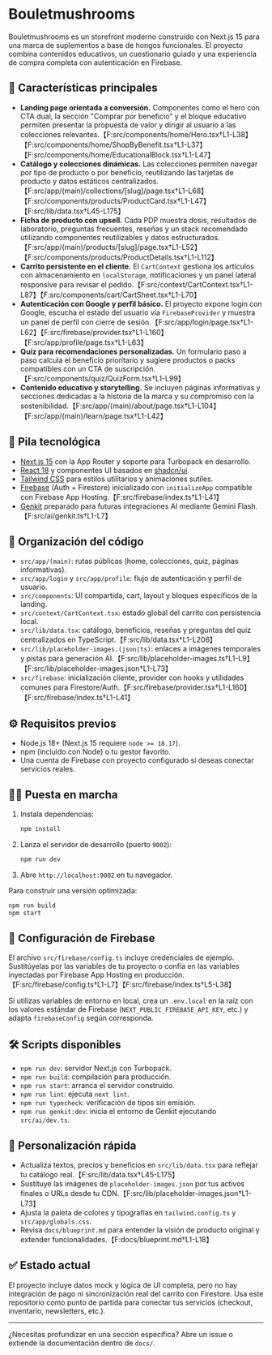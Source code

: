 # Bouletmushrooms

Bouletmushrooms es un storefront moderno construido con Next.js 15 para una marca de suplementos a base de hongos funcionales. El proyecto combina contenidos educativos, un cuestionario guiado y una experiencia de compra completa con autenticación en Firebase.

## 🚀 Características principales

- **Landing page orientada a conversión.** Componentes como el hero con CTA dual, la sección "Comprar por beneficio" y el bloque educativo permiten presentar la propuesta de valor y dirigir al usuario a las colecciones relevantes.【F:src/components/home/Hero.tsx†L1-L38】【F:src/components/home/ShopByBenefit.tsx†L1-L37】【F:src/components/home/EducationalBlock.tsx†L1-L47】
- **Catálogo y colecciones dinámicas.** Las colecciones permiten navegar por tipo de producto o por beneficio, reutilizando las tarjetas de producto y datos estáticos centralizados.【F:src/app/(main)/collections/[slug]/page.tsx†L1-L68】【F:src/components/products/ProductCard.tsx†L1-L47】【F:src/lib/data.tsx†L45-L175】
- **Ficha de producto con upsell.** Cada PDP muestra dosis, resultados de laboratorio, preguntas frecuentes, reseñas y un stack recomendado utilizando componentes reutilizables y datos estructurados.【F:src/app/(main)/products/[slug]/page.tsx†L1-L52】【F:src/components/products/ProductDetails.tsx†L1-L112】
- **Carrito persistente en el cliente.** El `CartContext` gestiona los artículos con almacenamiento en `localStorage`, notificaciones y un panel lateral responsive para revisar el pedido.【F:src/context/CartContext.tsx†L1-L87】【F:src/components/cart/CartSheet.tsx†L1-L70】
- **Autenticación con Google y perfil básico.** El proyecto expone login con Google, escucha el estado del usuario vía `FirebaseProvider` y muestra un panel de perfil con cierre de sesión.【F:src/app/login/page.tsx†L1-L62】【F:src/firebase/provider.tsx†L1-L160】【F:src/app/profile/page.tsx†L1-L63】
- **Quiz para recomendaciones personalizadas.** Un formulario paso a paso calcula el beneficio prioritario y sugiere productos o packs compatibles con un CTA de suscripción.【F:src/components/quiz/QuizForm.tsx†L1-L99】
- **Contenido educativo y storytelling.** Se incluyen páginas informativas y secciones dedicadas a la historia de la marca y su compromiso con la sostenibilidad.【F:src/app/(main)/about/page.tsx†L1-L104】【F:src/app/(main)/learn/page.tsx†L1-L42】

## 🧱 Pila tecnológica

- [Next.js 15](https://nextjs.org/) con la App Router y soporte para Turbopack en desarrollo.
- [React 18](https://react.dev/) y componentes UI basados en [shadcn/ui](https://ui.shadcn.com/).
- [Tailwind CSS](https://tailwindcss.com/) para estilos utilitarios y animaciones sutiles.
- [Firebase](https://firebase.google.com/) (Auth + Firestore) inicializado con `initializeApp` compatible con Firebase App Hosting.【F:src/firebase/index.ts†L1-L41】
- [Genkit](https://firebase.google.com/docs/genkit) preparado para futuras integraciones AI mediante Gemini Flash.【F:src/ai/genkit.ts†L1-L7】

## 📁 Organización del código

- `src/app/(main)`: rutas públicas (home, colecciones, quiz, páginas informativas).
- `src/app/login` y `src/app/profile`: flujo de autenticación y perfil de usuario.
- `src/components`: UI compartida, cart, layout y bloques específicos de la landing.
- `src/context/CartContext.tsx`: estado global del carrito con persistencia local.
- `src/lib/data.tsx`: catálogo, beneficios, reseñas y preguntas del quiz centralizados en TypeScript.【F:src/lib/data.tsx†L1-L206】
- `src/lib/placeholder-images.(json|ts)`: enlaces a imágenes temporales y pistas para generación AI.【F:src/lib/placeholder-images.ts†L1-L9】【F:src/lib/placeholder-images.json†L1-L73】
- `src/firebase`: inicialización cliente, provider con hooks y utilidades comunes para Firestore/Auth.【F:src/firebase/provider.tsx†L1-L160】【F:src/firebase/index.ts†L1-L41】

## ⚙️ Requisitos previos

- Node.js 18+ (Next.js 15 requiere `node >= 18.17`).
- npm (incluido con Node) o tu gestor favorito.
- Una cuenta de Firebase con proyecto configurado si deseas conectar servicios reales.

## 🧑‍💻 Puesta en marcha

1. Instala dependencias:
   ```bash
   npm install
   ```
2. Lanza el servidor de desarrollo (puerto `9002`):
   ```bash
   npm run dev
   ```
3. Abre `http://localhost:9002` en tu navegador.

Para construir una versión optimizada:
```bash
npm run build
npm start
```

## 🔐 Configuración de Firebase

El archivo `src/firebase/config.ts` incluye credenciales de ejemplo. Sustitúyelas por las variables de tu proyecto o confía en las variables inyectadas por Firebase App Hosting en producción.【F:src/firebase/config.ts†L1-L7】【F:src/firebase/index.ts†L5-L38】

Si utilizas variables de entorno en local, crea un `.env.local` en la raíz con los valores estándar de Firebase (`NEXT_PUBLIC_FIREBASE_API_KEY`, etc.) y adapta `firebaseConfig` según corresponda.

## 🛠️ Scripts disponibles

- `npm run dev`: servidor Next.js con Turbopack.
- `npm run build`: compilación para producción.
- `npm run start`: arranca el servidor construido.
- `npm run lint`: ejecuta `next lint`.
- `npm run typecheck`: verificación de tipos sin emisión.
- `npm run genkit:dev`: inicia el entorno de Genkit ejecutando `src/ai/dev.ts`.

## 🎯 Personalización rápida

- Actualiza textos, precios y beneficios en `src/lib/data.tsx` para reflejar tu catálogo real.【F:src/lib/data.tsx†L45-L175】
- Sustituye las imágenes de `placeholder-images.json` por tus activos finales o URLs desde tu CDN.【F:src/lib/placeholder-images.json†L1-L73】
- Ajusta la paleta de colores y tipografías en `tailwind.config.ts` y `src/app/globals.css`.
- Revisa `docs/blueprint.md` para entender la visión de producto original y extender funcionalidades.【F:docs/blueprint.md†L1-L18】

## ✅ Estado actual

El proyecto incluye datos mock y lógica de UI completa, pero no hay integración de pago ni sincronización real del carrito con Firestore. Usa este repositorio como punto de partida para conectar tus servicios (checkout, inventario, newsletters, etc.).

---

¿Necesitas profundizar en una sección específica? Abre un issue o extiende la documentación dentro de `docs/`.

